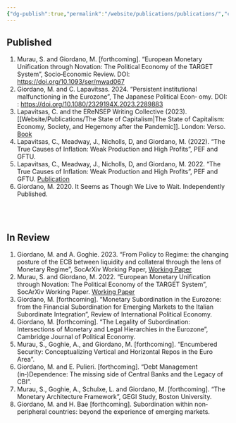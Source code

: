 ```yaml
---
{"dg-publish":true,"permalink":"/website/publications/publications/","created":"2023-12-11T21:26:37.391+00:00"}
---
```



## Published

1. Murau, S. and Giordano, M. [forthcoming]. “European Monetary Unification through Novation: The Political Economy of the TARGET System”, Socio‐Economic Review. DOI: https://doi.org/10.1093/ser/mwad067
2. Giordano, M. and C. Lapavitsas. 2024. “Persistent institutional malfunctioning in the Eurozone”, The Japanese Political Econ‐ omy. DOI: : https://doi.org/10.1080/2329194X.2023.2289883
3. Lapavitsas, C. and the EReNSEP Writing Collective (2023). [[Website/Publications/The State of Capitalism\|The State of Capitalism: Economy, Society, and Hegemony after the Pandemic]]. London: Verso. [Book](https://www.versobooks.com/en-gb/products/2727-the-state-of-capitalism)
4. Lapavitsas, C., Meadway, J., Nicholls, D, and Giordano, M. (2022). “The True Causes of Inflation: Weak Production and High Profits”, PEF and GFTU.
5.  Lapavitsas, C., Meadway, J., Nicholls, D, and Giordano, M. 2022. “The True Causes of Inflation: Weak Production and High Profits”, PEF and GFTU. [Publication](https://www.nautilusint.org/globalassets/public-resources/pdfs/the_real_causes_of_inflation_gftu.pdf)
6. Giordano, M. 2020. It Seems as Though We Live to Wait. Independently Published.



<br />
<br />

## In Review

1. Giordano, M. and A. Goghie. 2023. “From Policy to Regime: the changing posture of the ECB between liquidity and collateral through the lens of Monetary Regime”, SocArXiv Working Paper, [Working Paper](https://doi.org/10.31235/osf.io/rw3ms)
2. Murau, S. and Giordano, M. 2022. “European Monetary Unification through Novation: The Political Economy of the TARGET System”, SocArXiv Working Paper. [Working Paper](https://osf.io/preprints/socarxiv/k3nbh)
3. Giordano, M. [forthcoming]. “Monetary Subordination in the Eurozone: from the Financial Subordination for Emerging Markets to the Italian Subordinate Integration”, Review of International Political Economy.
4. Giordano, M. [forthcoming]. “The Legality of Subordination: Intersections of Monetary and Legal Hierarchies in the Eurozone”, Cambridge Journal of Political Economy.
5. Murau, S., Goghie, A., and Giordano, M. [forthcoming]. “Encumbered Security: Conceptualizing Vertical and Horizontal Repos in the Euro Area”.
6. Giordano, M. and E. Pulieri. [forthcoming]. “Debt Management (in‐)Dependence: The missing side of Central Banks and the Legacy of CBI”.
7. Murau, S., Goghie, A., Schulxe, L. and Giordano, M. [forthcoming]. “The Monetary Architecture Framework”, GEGI Study, Boston University.
8. Giordano, M. and H. Bae [forthcoming]. Subordination within non‐peripheral countries: beyond the experience of emerging markets.



